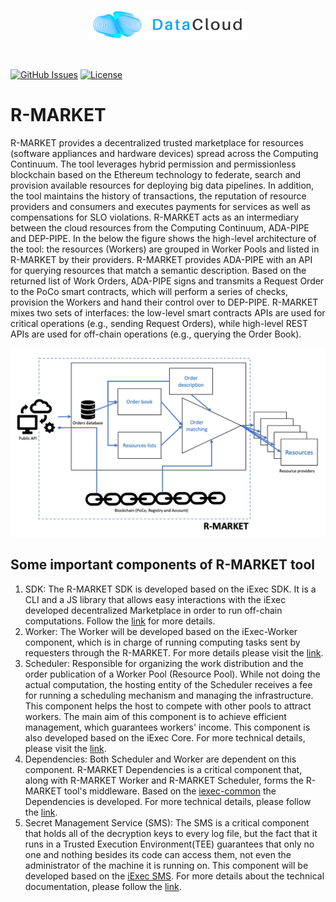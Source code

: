 <p align="center"><img width=50% src="https://raw.githubusercontent.com/DataCloud-project/toolbox/master/docs/img/datacloud_logo.png"></p>&nbsp;

[![GitHub Issues](https://img.shields.io/github/issues/DataCloud-project/R-MARKET.svg)](https://github.com/DataCloud-project/R-MARKET/issues)
[![License](https://img.shields.io/badge/license-Apache2.0-blue.svg)](https://opensource.org/licenses/Apache-2.0)

# R-MARKET

R-MARKET provides a decentralized trusted marketplace for resources (software appliances and hardware devices) spread across the Computing Continuum. The tool leverages hybrid permission and permissionless blockchain based on the Ethereum technology to federate, search and provision available resources for deploying big data pipelines. In addition, the tool maintains the history of transactions, the reputation of resource providers and consumers and executes payments for services as well as compensations for SLO violations.
R-MARKET acts as an intermediary between the cloud resources from the Computing Continuum, ADA-PIPE and DEP-PIPE. In the below the figure shows the high-level architecture of the tool: the resources (Workers) are grouped in Worker Pools and listed in R-MARKET by their providers. R-MARKET provides ADA-PIPE with an API for querying resources that match a semantic description. Based on the returned list of Work Orders, ADA-PIPE signs and transmits a Request Order to the PoCo smart contracts, which will perform a series of checks, provision the Workers and hand their control over to DEP-PIPE.
R-MARKET mixes two sets of interfaces: the low-level smart contracts APIs are used for critical operations (e.g., sending Request Orders), while high-level REST APIs are used for off-chain operations (e.g., querying the Order Book).


![alt text](https://raw.githubusercontent.com/DataCloud-project/R-MARKET/main/docs/R-MARKET.png)

## Some important components of R-MARKET tool

1. SDK: The R-MARKET SDK is developed based on the iExec SDK. It is a CLI and a JS library that allows easy interactions with the iExec developed decentralized Marketplace in order to run off-chain computations. Follow the [link](https://github.com/DataCloud-project/R-MARKET_SDK) for more details.
2. Worker: The Worker will be developed based on the iExec-Worker component, which is in charge of running computing tasks sent by requesters through the R-MARKET. For more details please visit the [link](https://github.com/DataCloud-project/R-MARKET_Worker).
3. Scheduler: Responsible for organizing the work distribution and the order publication of a Worker Pool (Resource Pool). While not doing the actual computation, the hosting entity of the Scheduler receives a fee for running a scheduling mechanism and managing the infrastructure. This component helps the host to compete with other pools to attract workers. The main aim of this component is to achieve efficient management, which guarantees workers' income. This component is also developed based on the iExec Core. For more technical details, please visit the [link](https://github.com/DataCloud-project/R-MARKET_Scheduler).
4. Dependencies: Both Scheduler and Worker are dependent on this component. R-MARKET Dependencies is a critical component that, along with R-MARKET Worker and R-MARKET Scheduler, forms the R-MARKET tool's middleware. Based on the [iexec-common](https://github.com/iExecBlockchainComputing/iexec-common) the Dependencies is developed. For more technical details, please follow the [link](https://github.com/DataCloud-project/R-MARKET_Dependencies).
5. Secret Management Service (SMS): The SMS is a critical component that holds all of the decryption keys to every log file, but the fact that it runs in a Trusted Execution Environment(TEE) guarantees that only no one and nothing besides its code can access them, not even the administrator of the machine it is running on. This component will be developed based on the [iExec SMS](https://github.com/iExecBlockchainComputing/iexec-sms). For more details about the technical documentation, please follow the [link](https://github.com/DataCloud-project/R-MARKET_SMS).